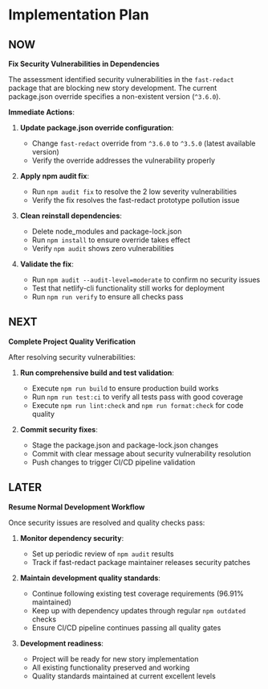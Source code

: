 # Implementation Plan

## NOW

**Fix Security Vulnerabilities in Dependencies**

The assessment identified security vulnerabilities in the `fast-redact` package that are blocking new story development. The current package.json override specifies a non-existent version (`^3.6.0`). 

**Immediate Actions**:

1. **Update package.json override configuration**: 
   - Change `fast-redact` override from `^3.6.0` to `^3.5.0` (latest available version)
   - Verify the override addresses the vulnerability properly

2. **Apply npm audit fix**:
   - Run `npm audit fix` to resolve the 2 low severity vulnerabilities
   - Verify the fix resolves the fast-redact prototype pollution issue

3. **Clean reinstall dependencies**:
   - Delete node_modules and package-lock.json
   - Run `npm install` to ensure override takes effect
   - Verify `npm audit` shows zero vulnerabilities

4. **Validate the fix**:
   - Run `npm audit --audit-level=moderate` to confirm no security issues
   - Test that netlify-cli functionality still works for deployment
   - Run `npm run verify` to ensure all checks pass

## NEXT

**Complete Project Quality Verification**

After resolving security vulnerabilities:

1. **Run comprehensive build and test validation**:
   - Execute `npm run build` to ensure production build works
   - Run `npm run test:ci` to verify all tests pass with good coverage
   - Execute `npm run lint:check` and `npm run format:check` for code quality

2. **Commit security fixes**:
   - Stage the package.json and package-lock.json changes
   - Commit with clear message about security vulnerability resolution
   - Push changes to trigger CI/CD pipeline validation

## LATER

**Resume Normal Development Workflow**

Once security issues are resolved and quality checks pass:

1. **Monitor dependency security**: 
   - Set up periodic review of `npm audit` results
   - Track if fast-redact package maintainer releases security patches

2. **Maintain development quality standards**:
   - Continue following existing test coverage requirements (96.91% maintained)
   - Keep up with dependency updates through regular `npm outdated` checks
   - Ensure CI/CD pipeline continues passing all quality gates

3. **Development readiness**:
   - Project will be ready for new story implementation
   - All existing functionality preserved and working
   - Quality standards maintained at current excellent levels